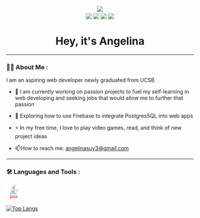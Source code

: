 <div id="header" align="center"> 
    <img src = "https://i.giphy.com/media/v1.Y2lkPTc5MGI3NjExb2d4YWI3bHYzZXVodnRzdmNoeHc0b3VtbHQ5bXJmZ2RkaHp1eTh4diZlcD12MV9pbnRlcm5hbF9naWZfYnlfaWQmY3Q9Zw/KGhpQ5NMoWKQurlHwI/giphy.gif" width = "100"/> 
</div>
<div id="badges" align="center">
    <img src="https://img.shields.io/badge/LinkedIn-blue?style=for-the-badge&logo=linkedin&logoColor=white"">
    <img src="https://img.shields.io/badge/LeetCode-orange?style=for-the-badge&logo=leetcode&logoColor=white"">
    <img src="https://img.shields.io/badge/Portfolio-black?style=for-the-badge">
    <img src="https://img.shields.io/badge/Resume-green?style=for-the-badge">
</div>
<div align="center">
    <h1> Hey, it's Angelina </h1>
    
</div>

---

### :technologist: About Me :

I am an aspiring web developer newly graduated from UCSB

- :telescope: I am currently working on passion projects to fuel my self-learning in web developing and seeking jobs that would allow me to further that passion

- :seedling: Exploring how to use Firebase to integrate PostgresSQL into web apps

- :zap: In my free time, I love to play video games, read, and think of new project ideas

- :mailbox:How to reach me: angelinasuy3@gmail.com

---

### :hammer_and_wrench: Languages and Tools :
<div id="langs">
  <img src="https://github.com/devicons/devicon/blob/master/icons/java/java-original-wordmark.svg" title="Java" alt="Java" width="40" height="40"/>&nbsp;

</div>

[![Top Langs](https://github-readme-stats.vercel.app/api/top-langs/?username=ahjsuy)](https://github.com/anuraghazra/github-readme-stats)
